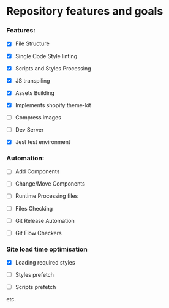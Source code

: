 # Repository features and goals

### Features:

- [x] File Structure

- [x] Single Code Style linting

- [x] Scripts and Styles Processing

- [x] JS transpiling

- [x] Assets Building

- [X] Implements shopify theme-kit
  
- [ ] Compress images

- [ ] Dev Server
  

- [x] Jest test environment


### Automation:

- [ ] Add Components

- [ ] Change/Move Components

- [ ] Runtime Processing files
- [ ] Files Checking

- [ ] Git Release Automation

- [ ] Git Flow Checkers

### Site load time optimisation

- [x] Loading required styles

- [ ] Styles prefetch

- [ ] Scripts prefetch

etc.

